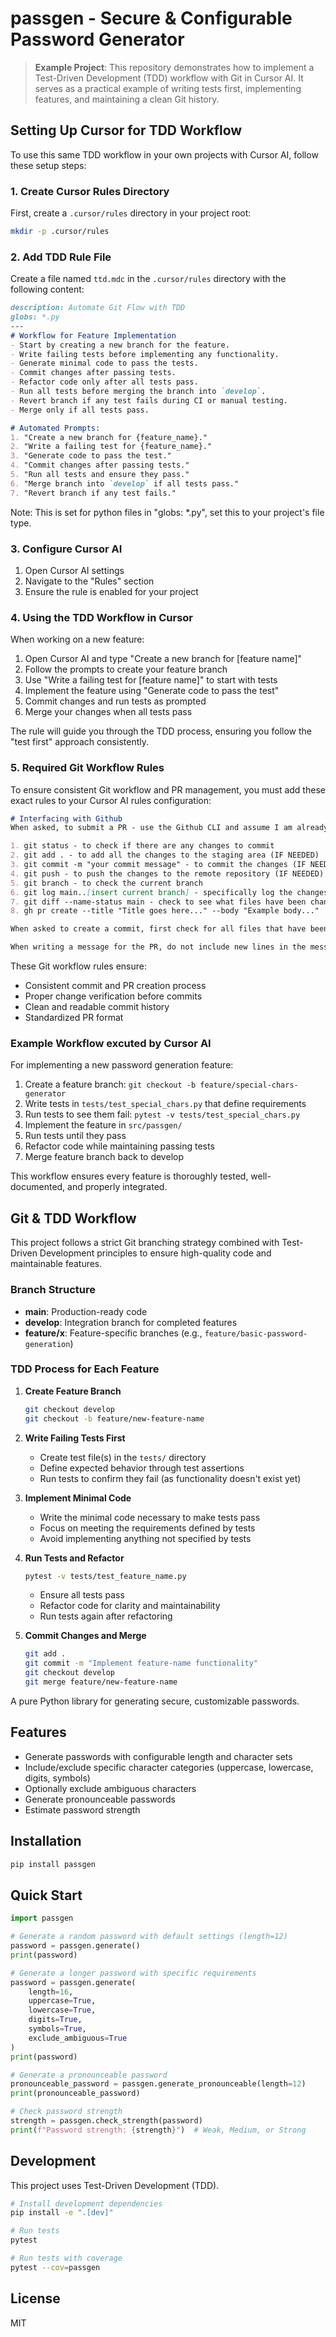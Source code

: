 # passgen - Secure & Configurable Password Generator

> **Example Project**: This repository demonstrates how to implement a Test-Driven Development (TDD) workflow with Git in Cursor AI. It serves as a practical example of writing tests first, implementing features, and maintaining a clean Git history.

## Setting Up Cursor for TDD Workflow

To use this same TDD workflow in your own projects with Cursor AI, follow these setup steps:

### 1. Create Cursor Rules Directory

First, create a `.cursor/rules` directory in your project root:

```bash
mkdir -p .cursor/rules
```

### 2. Add TDD Rule File

Create a file named `ttd.mdc` in the `.cursor/rules` directory with the following content:

```markdown
description: Automate Git Flow with TDD
globs: *.py
---
# Workflow for Feature Implementation
- Start by creating a new branch for the feature.
- Write failing tests before implementing any functionality.
- Generate minimal code to pass the tests.
- Commit changes after passing tests.
- Refactor code only after all tests pass.
- Run all tests before merging the branch into `develop`.
- Revert branch if any test fails during CI or manual testing.
- Merge only if all tests pass.

# Automated Prompts:
1. "Create a new branch for {feature_name}."
2. "Write a failing test for {feature_name}."
3. "Generate code to pass the test."
4. "Commit changes after passing tests."
5. "Run all tests and ensure they pass."
6. "Merge branch into `develop` if all tests pass."
7. "Revert branch if any test fails."
```

Note: This is set for python files in "globs: *.py", set this to your project's file type.


### 3. Configure Cursor AI

1. Open Cursor AI settings
2. Navigate to the "Rules" section
3. Ensure the rule is enabled for your project

### 4. Using the TDD Workflow in Cursor

When working on a new feature:

1. Open Cursor AI and type "Create a new branch for [feature name]"
2. Follow the prompts to create your feature branch
3. Use "Write a failing test for [feature name]" to start with tests
4. Implement the feature using "Generate code to pass the test"
5. Commit changes and run tests as prompted
6. Merge your changes when all tests pass

The rule will guide you through the TDD process, ensuring you follow the "test first" approach consistently.

### 5. Required Git Workflow Rules

To ensure consistent Git workflow and PR management, you must add these exact rules to your Cursor AI rules configuration: 

```markdown
# Interfacing with Github
When asked, to submit a PR - use the Github CLI and assume I am already authenticated correctly. When asked to create a PR follow this process:

1. git status - to check if there are any changes to commit
2. git add . - to add all the changes to the staging area (IF NEEDED)
3. git commit -m "your commit message" - to commit the changes (IF NEEDED)
4. git push - to push the changes to the remote repository (IF NEEDED)
5. git branch - to check the current branch
6. git log main..[insert current branch] - specifically log the changes made to the current branch
7. git diff --name-status main - check to see what files have been changed
8. gh pr create --title "Title goes here..." --body "Example body..."

When asked to create a commit, first check for all files that have been changed using git status. Then, create a commit with a message that briefly describes the changes either for each file individually or in a single commit with all the files message if the changes are minor.

When writing a message for the PR, do not include new lines in the message. Just write a single long message.
```

These Git workflow rules ensure:
- Consistent commit and PR creation process
- Proper change verification before commits
- Clean and readable commit history
- Standardized PR format

### Example Workflow excuted by Cursor AI

For implementing a new password generation feature:

1. Create a feature branch: `git checkout -b feature/special-chars-generator`
2. Write tests in `tests/test_special_chars.py` that define requirements
3. Run tests to see them fail: `pytest -v tests/test_special_chars.py`
4. Implement the feature in `src/passgen/`
5. Run tests until they pass
6. Refactor code while maintaining passing tests
7. Merge feature branch back to develop

This workflow ensures every feature is thoroughly tested, well-documented, and properly integrated.

## Git & TDD Workflow

This project follows a strict Git branching strategy combined with Test-Driven Development principles to ensure high-quality code and maintainable features.

### Branch Structure

- **main**: Production-ready code
- **develop**: Integration branch for completed features
- **feature/x**: Feature-specific branches (e.g., `feature/basic-password-generation`)

### TDD Process for Each Feature

1. **Create Feature Branch**
   ```bash
   git checkout develop
   git checkout -b feature/new-feature-name
   ```

2. **Write Failing Tests First**
   - Create test file(s) in the `tests/` directory
   - Define expected behavior through test assertions
   - Run tests to confirm they fail (as functionality doesn't exist yet)

3. **Implement Minimal Code**
   - Write the minimal code necessary to make tests pass
   - Focus on meeting the requirements defined by tests
   - Avoid implementing anything not specified by tests

4. **Run Tests and Refactor**
   ```bash
   pytest -v tests/test_feature_name.py
   ```
   - Ensure all tests pass
   - Refactor code for clarity and maintainability
   - Run tests again after refactoring

5. **Commit Changes and Merge**
   ```bash
   git add .
   git commit -m "Implement feature-name functionality"
   git checkout develop
   git merge feature/new-feature-name
   ```




A pure Python library for generating secure, customizable passwords.

## Features

- Generate passwords with configurable length and character sets
- Include/exclude specific character categories (uppercase, lowercase, digits, symbols)
- Optionally exclude ambiguous characters
- Generate pronounceable passwords
- Estimate password strength

## Installation

```bash
pip install passgen
```

## Quick Start

```python
import passgen

# Generate a random password with default settings (length=12)
password = passgen.generate()
print(password)

# Generate a longer password with specific requirements
password = passgen.generate(
    length=16,
    uppercase=True,
    lowercase=True,
    digits=True,
    symbols=True,
    exclude_ambiguous=True
)
print(password)

# Generate a pronounceable password
pronounceable_password = passgen.generate_pronounceable(length=12)
print(pronounceable_password)

# Check password strength
strength = passgen.check_strength(password)
print(f"Password strength: {strength}")  # Weak, Medium, or Strong
```

## Development

This project uses Test-Driven Development (TDD).

```bash
# Install development dependencies
pip install -e ".[dev]"

# Run tests
pytest

# Run tests with coverage
pytest --cov=passgen
```




## License

MIT 